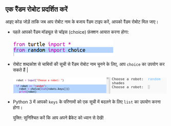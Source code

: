 ## एक रैंडम रोबोट प्रदर्शित करें

आइए कोड जोड़ें ताकि जब आप रोबोट नाम के बजाय रैंडम टाइप करें, आपको रैंडम रोबोट मिल जाए।

+ पहले आपको रैंडम मॉड्यूल से चॉइस (choice) फ़ंक्शन आयात करना होगा:
    
    ![स्क्रीनशॉट](images/robotrumps-random.png)

+ रोबोट शब्दकोश से चाबियों की सूची से रैंडम रोबोट नाम चुनने के लिए, आप `choice` का उपयोग कर सकते हैं |
    
    ![स्क्रीनशॉट](images/robotrumps-choice.png)

+ Python 3 में आपको `keys` के परिणामों को एक सूची में बदलने के लिए `list` का उपयोग करना होगा।
    
    युक्ति: सुनिश्चित करें कि आप अपने ब्रैकेट को ध्यान से देखें!
